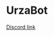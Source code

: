 # UrzaBot
[Discord link](https://discord.com/oauth2/authorize?client_id=724042550859530300&scope=bot&permissions=536996928)
